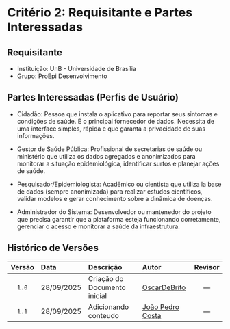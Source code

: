 # Critério 2: Requisitante e Partes Interessadas
## Requisitante

- Instituição: UnB - Universidade de Brasília
- Grupo: ProEpi Desenvolvimento

## Partes Interessadas (Perfis de Usuário)
- Cidadão: Pessoa que instala o aplicativo para reportar seus sintomas e condições de saúde. É o principal fornecedor de dados. Necessita de uma interface simples, rápida e que garanta a privacidade de suas informações.

- Gestor de Saúde Pública: Profissional de secretarias de saúde ou ministério que utiliza os dados agregados e anonimizados para monitorar a situação epidemiológica, identificar surtos e planejar ações de saúde.

- Pesquisador/Epidemiologista: Acadêmico ou cientista que utiliza la base de dados (sempre anonimizada) para realizar estudos científicos, validar modelos e gerar conhecimento sobre a dinâmica de doenças.

- Administrador do Sistema: Desenvolvedor ou mantenedor do projeto que precisa garantir que a plataforma esteja funcionando corretamente, gerenciar o acesso e monitorar a saúde da infraestrutura.

## Histórico de Versões

| Versão | Data       | Descrição                                                   | Autor | Revisor |
|:------:|:----------|:------------------------------------------------------------|:-----|:-------:|
| `1.0`  | 28/09/2025 | Criação do Documento inicial                                | [OscarDeBrito](https://github.com/OscarDeBrito) | — |
| `1.1`  | 28/09/2025 | Adicionando conteudo | [João Pedro Costa](https://github.com/johnaopedro) | — |